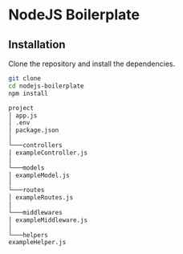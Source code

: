 # NodeJS Boilerplate

## Installation

Clone the repository and install the dependencies.

```bash
git clone
cd nodejs-boilerplate
npm install
```

```bash
project
│ app.js
│ .env
│ package.json
│
└───controllers
│ exampleController.js
│
└───models
│ exampleModel.js
│
└───routes
│ exampleRoutes.js
│
└───middlewares
│ exampleMiddleware.js
│
└───helpers
exampleHelper.js
```

